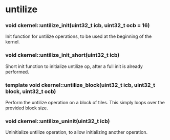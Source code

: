# untilize

### void ckernel::untilize_init(uint32_t icb, uint32_t ocb = 16)

Init function for untilize operations, to be used at the beginning of the kernel. 

### void ckernel::untilize_init_short(uint32_t icb)

Short init function to initialize untilize op, after a full init is already performed. 

### template<int N = 1> void ckernel::untilize_block(uint32_t icb, uint32_t block, uint32_t ocb)

Perform the untilize operation on a block of tiles. This simply loops over the provided block size. 

### void ckernel::untilize_uninit(uint32_t icb)

Uninitialize untilize operation, to allow initializing another operation.
